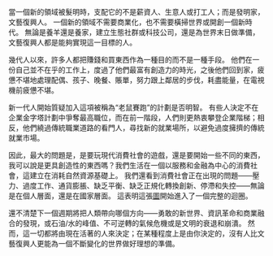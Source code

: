 當一個新的領域被髮明時，支配它的不是薪資人、生意人或打工人；而是發明家，文藝復興人。
一個新的領域不需要商業化，也不需要橫掃世界或開創一個新時代。
無論是養羊還是養家，建立生態社群或科技公司，還是為世界末日做準備，文藝復興人都是能夠實現這一目標的人。

幾代人以來，許多人都把賺錢和買東西作為一種目的而不是一種手段。
他們在一份自己並不在乎的工作上，度過了他們最富有創造力的時光，之後他們回到家，疲憊不堪地處理配偶、孩子、晚餐、賬單，努力跟上鄰居的步伐，耗盡能量，在電視機前疲憊不堪。

新一代人開始質疑加入這項被稱為“老鼠賽跑”的計劃是否明智。
有些人決定不在企業金字塔計劃中爭奪最高職位，而在前一階段，人們則更熱衷攀登企業階梯；相反，他們繞過傳統職業道路的看門人，尋找新的就業場所，以避免過度擁擠的傳統就業市場。

因此，最大的問題是，是要玩現代消費社會的遊戲，還是要開始一些不同的東西，我可以說是更具創造性的東西嗎？我們生活在一個以服務和金融為中心的消費社會，這建立在消耗自然資源基礎上。
我們還看到消費社會正在出現的問題——壓力、過度工作、通貨膨脹、缺乏平衡、缺乏正規化轉換創新、停滯和失控——無論是在個人層面，還是在國家層面。
這表明這張[圖]()開始進入了一個完整的迴圈。

還不清楚下一個週期將把人類帶向哪個方向——勇敢的新世界、資訊革命和商業融合的發現，或石油/水的峰值、不可逆轉的氣候危機或是文明的衰退和崩潰。
然而，這一切都將由現在活著的人來決定；在某種程度上是由你決定的，沒有人比文藝復興人更能為一個不斷變化的世界做好理想的準備。